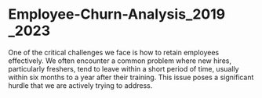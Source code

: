 # Employee-Churn-Analysis_2019 _2023
One of the critical challenges we face is how to retain employees effectively. We often encounter a common problem where new hires, particularly freshers, tend to leave within a short period of time, usually within six months to a year after their training. This issue poses a significant hurdle that we are actively trying to address. 
